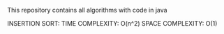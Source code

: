 This repository contains all algorithms with code in java


INSERTION SORT:
  TIME COMPLEXITY: O(n^2)
  SPACE COMPLEXITY: O(1)
